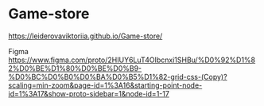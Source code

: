 # Game-store
https://leiderovaviktoriia.github.io/Game-store/

Figma 
https://www.figma.com/proto/2HIUY6LuT4OIbcnxi1SHBu/%D0%92%D1%82%D0%BE%D1%80%D0%BE%D0%B9-%D0%BC%D0%B0%D0%BA%D0%B5%D1%82-grid-css-(Copy)?scaling=min-zoom&page-id=1%3A16&starting-point-node-id=1%3A17&show-proto-sidebar=1&node-id=1-17
